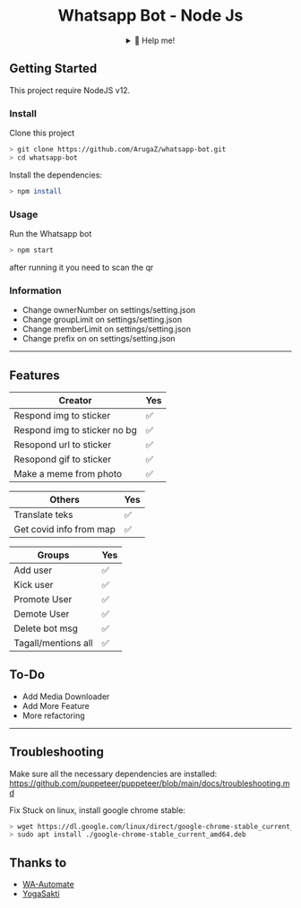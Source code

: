 <div align="center">
 
# Whatsapp Bot - Node Js
<details>
 <summary>🥟 Help me!</summary>
 
 [Trakteer](https://trakteer.id/arugabot)
 
</details>
</div>

## Getting Started

This project require NodeJS v12.

### Install
Clone this project

```bash
> git clone https://github.com/ArugaZ/whatsapp-bot.git
> cd whatsapp-bot
```

Install the dependencies:

```bash
> npm install
```

### Usage
Run the Whatsapp bot

```bash
> npm start
```

after running it you need to scan the qr

### Information
- Change ownerNumber on settings/setting.json
- Change groupLimit on settings/setting.json
- Change memberLimit on settings/setting.json
- Change prefix on on settings/setting.json

---

## Features

| Creator |Yes|
| ------------- | ------------- |
| Respond img to sticker|✅|
| Respond img to sticker no bg|✅|
| Resopond url to sticker|✅|
| Resopond gif to sticker|✅|
| Make a meme from photo|✅|

| Others |Yes|
| ------------- | ------------- |
| Translate teks|✅|
| Get covid info from map|✅|

| Groups |Yes|
| ------------- | ------------- |
| Add user|✅|
| Kick user|✅|
| Promote User|✅|
| Demote User|✅|
| Delete bot msg|✅|
| Tagall/mentions all|✅|


## To-Do
 - Add Media Downloader
 - Add More Feature
 - More refactoring
 
---

## Troubleshooting
Make sure all the necessary dependencies are installed: https://github.com/puppeteer/puppeteer/blob/main/docs/troubleshooting.md

Fix Stuck on linux, install google chrome stable: 
```bash
> wget https://dl.google.com/linux/direct/google-chrome-stable_current_amd64.deb
> sudo apt install ./google-chrome-stable_current_amd64.deb
```

## Thanks to
- [WA-Automate](https://github.com/open-wa/wa-automate-nodejs)
- [YogaSakti](https://github.com/YogaSakti/imageToSticker)

